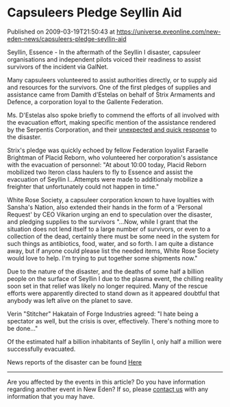 # Capsuleers Pledge Seyllin Aid
Published on 2009-03-19T21:50:43 at https://universe.eveonline.com/new-eden-news/capsuleers-pledge-seyllin-aid

Seyllin, Essence - In the aftermath of the Seyllin I disaster, capsuleer organisations and independent pilots voiced their readiness to assist survivors of the incident via GalNet.

Many capsuleers volunteered to assist authorities directly, or to supply aid and resources for the survivors. One of the first pledges of supplies and assistance came from Damith d'Estelas on behalf of Strix Armaments and Defence, a corporation loyal to the Gallente Federation.

Ms. D'Estelas also spoke briefly to commend the efforts of all involved with the evacuation effort, making specific mention of the assistance rendered by the Serpentis Corporation, and their [unexpected and quick response](http://www.eve-ic.net/media/igbd/igbd.php?article=2844) to the disaster.

Strix's pledge was quickly echoed by fellow Federation loyalist Faraelle Brightman of Placid Reborn, who volunteered her corporation's assistance with the evacuation of personnel: "At about 10:00 today, Placid Reborn mobilized two Iteron class haulers to fly to Essence and assist the evacuation of Seyllin I...Attempts were made to additionaly mobilize a freighter that unfortunately could not happen in time."

White Rose Society, a capsuleer corporation known to have loyalties with Sansha's Nation, also extended their hands in the form of a 'Personal Request' by CEO Vikarion urging an end to speculation over the disaster, and pledging supplies to the survivors "...Now, while I grant that the situation does not lend itself to a large number of survivors, or even to a collection of the dead, certainly there must be some need in the system for such things as antibiotics, food, water, and so forth. I am quite a distance away, but if anyone could please list the needed items, White Rose Society would love to help. I'm trying to put together some shipments now."

Due to the nature of the disaster, and the deaths of some half a billion people on the surface of Seyllin I due to the plasma event, the chilling reality soon set in that relief was likely no longer required. Many of the rescue efforts were apparently directed to stand down as it appeared doubtful that anybody was left alive on the planet to save.

Verin "Stitcher" Hakatain of Forge Industries agreed: "I hate being a spectator as well, but the crisis is over, effectively. There's nothing more to be done..."

Of the estimated half a billion inhabitants of Seyllin I, only half a million were successfully evacuated.

News reports of the disaster can be found [Here](http://www.eveonline.com/apocryphabreakingnews/)

 

* * *

Are you affected by the events in this article? Do you have information regarding another event in New Eden? If so, please [contact us](http://myeve.eve-online.com/news.asp?a=submitrp) with any information that you may have.
